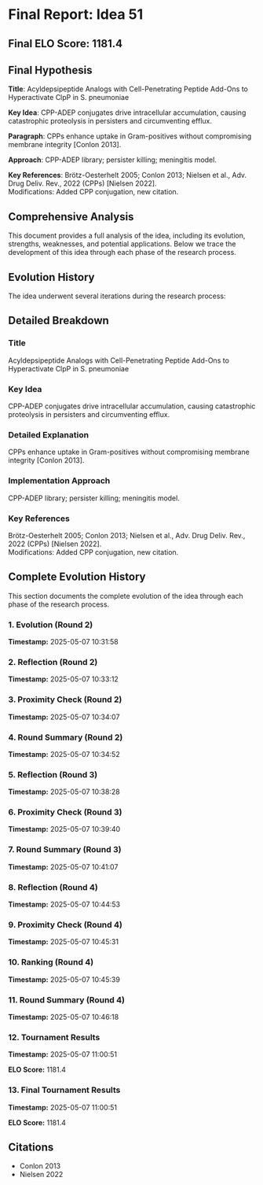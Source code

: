# Final Report: Idea 51

## Final ELO Score: 1181.4

## Final Hypothesis

**Title**: Acyldepsipeptide Analogs with Cell-Penetrating Peptide Add-Ons to Hyperactivate ClpP in S. pneumoniae

**Key Idea**: CPP-ADEP conjugates drive intracellular accumulation, causing catastrophic proteolysis in persisters and circumventing efflux.

**Paragraph**: CPPs enhance uptake in Gram-positives without compromising membrane integrity [Conlon 2013].

**Approach**: CPP-ADEP library; persister killing; meningitis model.

**Key References**: Brötz-Oesterhelt 2005; Conlon 2013; Nielsen et al., Adv. Drug Deliv. Rev., 2022 (CPPs) [Nielsen 2022].  
    Modifications: Added CPP conjugation, new citation.

## Comprehensive Analysis

This document provides a full analysis of the idea, including its evolution, strengths, weaknesses, and potential applications. Below we trace the development of this idea through each phase of the research process.

## Evolution History

The idea underwent several iterations during the research process:

## Detailed Breakdown

### Title

Acyldepsipeptide Analogs with Cell-Penetrating Peptide Add-Ons to Hyperactivate ClpP in S. pneumoniae

### Key Idea

CPP-ADEP conjugates drive intracellular accumulation, causing catastrophic proteolysis in persisters and circumventing efflux.

### Detailed Explanation

CPPs enhance uptake in Gram-positives without compromising membrane integrity [Conlon 2013].

### Implementation Approach

CPP-ADEP library; persister killing; meningitis model.

### Key References

Brötz-Oesterhelt 2005; Conlon 2013; Nielsen et al., Adv. Drug Deliv. Rev., 2022 (CPPs) [Nielsen 2022].  
    Modifications: Added CPP conjugation, new citation.

## Complete Evolution History

This section documents the complete evolution of the idea through each phase of the research process.

### 1. Evolution (Round 2)
**Timestamp:** 2025-05-07 10:31:58



### 2. Reflection (Round 2)
**Timestamp:** 2025-05-07 10:33:12



### 3. Proximity Check (Round 2)
**Timestamp:** 2025-05-07 10:34:07



### 4. Round Summary (Round 2)
**Timestamp:** 2025-05-07 10:34:52



### 5. Reflection (Round 3)
**Timestamp:** 2025-05-07 10:38:28



### 6. Proximity Check (Round 3)
**Timestamp:** 2025-05-07 10:39:40



### 7. Round Summary (Round 3)
**Timestamp:** 2025-05-07 10:41:07



### 8. Reflection (Round 4)
**Timestamp:** 2025-05-07 10:44:53



### 9. Proximity Check (Round 4)
**Timestamp:** 2025-05-07 10:45:31



### 10. Ranking (Round 4)
**Timestamp:** 2025-05-07 10:45:39



### 11. Round Summary (Round 4)
**Timestamp:** 2025-05-07 10:46:18



### 12. Tournament Results
**Timestamp:** 2025-05-07 11:00:51

**ELO Score:** 1181.4



### 13. Final Tournament Results
**Timestamp:** 2025-05-07 11:00:51

**ELO Score:** 1181.4



## Citations

- Conlon 2013
- Nielsen 2022
